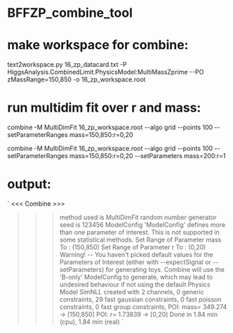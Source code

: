 # BFFZP_combine_tool

# make workspace for combine:
text2workspace.py 16_zp_datacard.txt -P HiggsAnalysis.CombinedLimit.PhysicsModel:MultiMassZprime --PO zMassRange=150,850  -o 16_zp_workspace.root 

# run multidim fit over r and mass:

combine -M MultiDimFit 16_zp_workspace.root --algo grid --points 100 --setParameterRanges mass=150,850:r=0,20

combine -M MultiDimFit 16_zp_workspace.root --algo grid --points 100 --setParameterRanges mass=150,850:r=0,20 --setParameters mass=200:r=1


# output:

`
 <<< Combine >>>
>>> method used is MultiDimFit
>>> random number generator seed is 123456
ModelConfig 'ModelConfig' defines more than one parameter of interest. This is not supported in some statistical methods.
Set Range of Parameter mass To : (150,850)
Set Range of Parameter r To : (0,20)
Warning! -- You haven't picked default values for the Parameters of Interest (either with --expectSignal or --setParameters) for generating toys. Combine will use the 'B-only' ModelConfig to generate, which may lead to undesired behaviour if not using the default Physics Model
SimNLL created with 2 channels, 0 generic constraints, 29 fast gaussian constraints, 0 fast poisson constraints, 0 fast group constraints,
 POI: mass= 349.274 -> [150,850]
 POI: r= 1.73839 -> [0,20]
Done in 1.84 min (cpu), 1.84 min (real)
`
